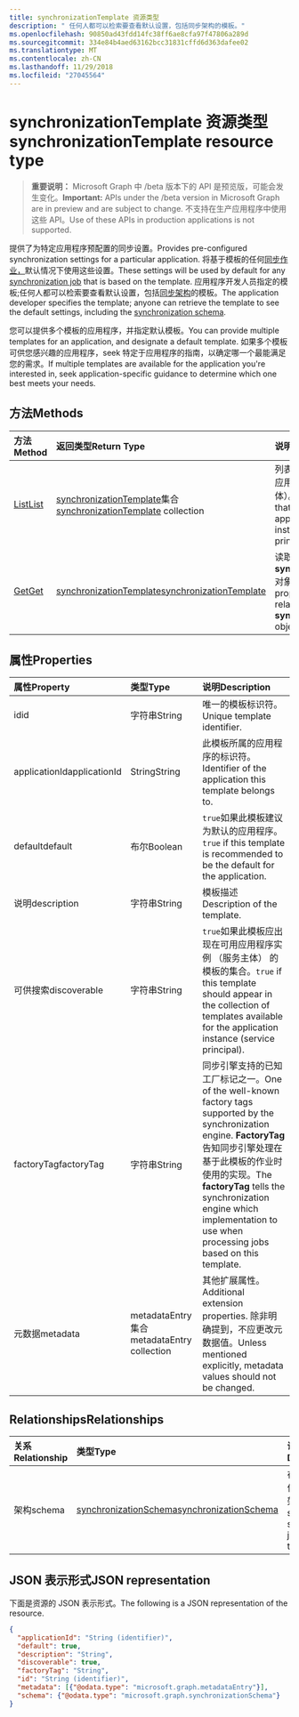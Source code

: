 ```yaml
---
title: synchronizationTemplate 资源类型
description: " 任何人都可以检索要查看默认设置，包括同步架构的模板。"
ms.openlocfilehash: 90850ad43fdd14fc38ff6ae8cfa97f47806a289d
ms.sourcegitcommit: 334e84b4aed63162bcc31831cffd6d363dafee02
ms.translationtype: MT
ms.contentlocale: zh-CN
ms.lasthandoff: 11/29/2018
ms.locfileid: "27045564"
---
```

# <a name="synchronizationtemplate-resource-type"></a><span data-ttu-id="915e4-103">synchronizationTemplate 资源类型</span><span class="sxs-lookup"><span data-stu-id="915e4-103">synchronizationTemplate resource type</span></span>

> <span data-ttu-id="915e4-104">**重要说明：** Microsoft Graph 中 /beta 版本下的 API 是预览版，可能会发生变化。</span><span class="sxs-lookup"><span data-stu-id="915e4-104">**Important:** APIs under the /beta version in Microsoft Graph are in preview and are subject to change.</span></span> <span data-ttu-id="915e4-105">不支持在生产应用程序中使用这些 API。</span><span class="sxs-lookup"><span data-stu-id="915e4-105">Use of these APIs in production applications is not supported.</span></span>

<span data-ttu-id="915e4-106">提供了为特定应用程序预配置的同步设置。</span><span class="sxs-lookup"><span data-stu-id="915e4-106">Provides pre-configured synchronization settings for a particular application.</span></span> <span data-ttu-id="915e4-107">将基于模板的任何[同步作业，](synchronization-synchronizationjob.md)默认情况下使用这些设置。</span><span class="sxs-lookup"><span data-stu-id="915e4-107">These settings will be used by default for any [synchronization job](synchronization-synchronizationjob.md) that is based on the template.</span></span> <span data-ttu-id="915e4-108">应用程序开发人员指定的模板;任何人都可以检索要查看默认设置，包括[同步架构](synchronization-synchronizationschema.md)的模板。</span><span class="sxs-lookup"><span data-stu-id="915e4-108">The application developer specifies the template; anyone can retrieve the template to see the default settings, including the [synchronization schema](synchronization-synchronizationschema.md).</span></span>

<span data-ttu-id="915e4-109">您可以提供多个模板的应用程序，并指定默认模板。</span><span class="sxs-lookup"><span data-stu-id="915e4-109">You can provide multiple templates for an application, and designate a default template.</span></span> <span data-ttu-id="915e4-110">如果多个模板可供您感兴趣的应用程序，seek 特定于应用程序的指南，以确定哪一个最能满足您的需求。</span><span class="sxs-lookup"><span data-stu-id="915e4-110">If multiple templates are available for the application you're interested in, seek application-specific guidance to determine which one best meets your needs.</span></span>

## <a name="methods"></a><span data-ttu-id="915e4-111">方法</span><span class="sxs-lookup"><span data-stu-id="915e4-111">Methods</span></span>

| <span data-ttu-id="915e4-112">方法</span><span class="sxs-lookup"><span data-stu-id="915e4-112">Method</span></span>        | <span data-ttu-id="915e4-113">返回类型</span><span class="sxs-lookup"><span data-stu-id="915e4-113">Return Type</span></span>               | <span data-ttu-id="915e4-114">说明</span><span class="sxs-lookup"><span data-stu-id="915e4-114">Description</span></span>                  |
|:--------------|:--------------------------|:-----------------------------|
|[<span data-ttu-id="915e4-115">List</span><span class="sxs-lookup"><span data-stu-id="915e4-115">List</span></span>](../api/synchronization-synchronizationtemplate-list.md)    |<span data-ttu-id="915e4-116">[synchronizationTemplate](synchronization-synchronizationtemplate.md)集合</span><span class="sxs-lookup"><span data-stu-id="915e4-116">[synchronizationTemplate](synchronization-synchronizationtemplate.md) collection</span></span>  |<span data-ttu-id="915e4-117">列表的模板可供应用程序或应用程序实例 （服务主体）。</span><span class="sxs-lookup"><span data-stu-id="915e4-117">List the templates that are available for an application or application instance (service principal).</span></span>|
|[<span data-ttu-id="915e4-118">Get</span><span class="sxs-lookup"><span data-stu-id="915e4-118">Get</span></span>](../api/synchronization-synchronizationtemplate-get.md)      |[<span data-ttu-id="915e4-119">synchronizationTemplate</span><span class="sxs-lookup"><span data-stu-id="915e4-119">synchronizationTemplate</span></span>](synchronization-synchronizationtemplate.md)   |<span data-ttu-id="915e4-120">读取的属性和**synchronizationTemplate**对象的关系。</span><span class="sxs-lookup"><span data-stu-id="915e4-120">Read the properties and relationships of the **synchronizationTemplate** object.</span></span>|
<!-- 
|[Create](../api/synchronization-synchronizationtemplate-post.md) |[synchronizationTemplate](synchronization-synchronizationtemplate.md)   |Create a new template for an application.|
|[Update](../api/synchronization-synchronizationtemplate-put.md)   |[synchronizationTemplate](synchronization-synchronizationtemplate.md)   |Update the template.| 
-->

## <a name="properties"></a><span data-ttu-id="915e4-121">属性</span><span class="sxs-lookup"><span data-stu-id="915e4-121">Properties</span></span>

| <span data-ttu-id="915e4-122">属性</span><span class="sxs-lookup"><span data-stu-id="915e4-122">Property</span></span>      | <span data-ttu-id="915e4-123">类型</span><span class="sxs-lookup"><span data-stu-id="915e4-123">Type</span></span>                      | <span data-ttu-id="915e4-124">说明</span><span class="sxs-lookup"><span data-stu-id="915e4-124">Description</span></span>                  |
|:--------------|:--------------------------|:-----------------------------|
|<span data-ttu-id="915e4-125">id</span><span class="sxs-lookup"><span data-stu-id="915e4-125">id</span></span>             |<span data-ttu-id="915e4-126">字符串</span><span class="sxs-lookup"><span data-stu-id="915e4-126">String</span></span>                     |<span data-ttu-id="915e4-127">唯一的模板标识符。</span><span class="sxs-lookup"><span data-stu-id="915e4-127">Unique template identifier.</span></span>|
|<span data-ttu-id="915e4-128">applicationId</span><span class="sxs-lookup"><span data-stu-id="915e4-128">applicationId</span></span>  |<span data-ttu-id="915e4-129">String</span><span class="sxs-lookup"><span data-stu-id="915e4-129">String</span></span>                     |<span data-ttu-id="915e4-130">此模板所属的应用程序的标识符。</span><span class="sxs-lookup"><span data-stu-id="915e4-130">Identifier of the application this template belongs to.</span></span>|
|<span data-ttu-id="915e4-131">default</span><span class="sxs-lookup"><span data-stu-id="915e4-131">default</span></span>        |<span data-ttu-id="915e4-132">布尔</span><span class="sxs-lookup"><span data-stu-id="915e4-132">Boolean</span></span>                    |<span data-ttu-id="915e4-133">`true`如果此模板建议为默认的应用程序。</span><span class="sxs-lookup"><span data-stu-id="915e4-133">`true` if this template is recommended to be the default for the application.</span></span>|
|<span data-ttu-id="915e4-134">说明</span><span class="sxs-lookup"><span data-stu-id="915e4-134">description</span></span>    |<span data-ttu-id="915e4-135">字符串</span><span class="sxs-lookup"><span data-stu-id="915e4-135">String</span></span>                     |<span data-ttu-id="915e4-136">模板描述</span><span class="sxs-lookup"><span data-stu-id="915e4-136">Description of the template.</span></span>|
|<span data-ttu-id="915e4-137">可供搜索</span><span class="sxs-lookup"><span data-stu-id="915e4-137">discoverable</span></span>   |<span data-ttu-id="915e4-138">字符串</span><span class="sxs-lookup"><span data-stu-id="915e4-138">String</span></span>                     |<span data-ttu-id="915e4-139">`true`如果此模板应出现在可用应用程序实例 （服务主体） 的模板的集合。</span><span class="sxs-lookup"><span data-stu-id="915e4-139">`true` if this template should appear in the collection of templates available for the application instance (service principal).</span></span>|
|<span data-ttu-id="915e4-140">factoryTag</span><span class="sxs-lookup"><span data-stu-id="915e4-140">factoryTag</span></span>     |<span data-ttu-id="915e4-141">字符串</span><span class="sxs-lookup"><span data-stu-id="915e4-141">String</span></span>                     |<span data-ttu-id="915e4-142">同步引擎支持的已知工厂标记之一。</span><span class="sxs-lookup"><span data-stu-id="915e4-142">One of the well-known factory tags supported by the synchronization engine.</span></span> <span data-ttu-id="915e4-143">**FactoryTag**告知同步引擎处理在基于此模板的作业时使用的实现。</span><span class="sxs-lookup"><span data-stu-id="915e4-143">The **factoryTag** tells the synchronization engine which implementation to use when processing jobs based on this template.</span></span>|
|<span data-ttu-id="915e4-144">元数据</span><span class="sxs-lookup"><span data-stu-id="915e4-144">metadata</span></span>       |<span data-ttu-id="915e4-145">metadataEntry 集合</span><span class="sxs-lookup"><span data-stu-id="915e4-145">metadataEntry collection</span></span>   |<span data-ttu-id="915e4-146">其他扩展属性。</span><span class="sxs-lookup"><span data-stu-id="915e4-146">Additional extension properties.</span></span> <span data-ttu-id="915e4-147">除非明确提到，不应更改元数据值。</span><span class="sxs-lookup"><span data-stu-id="915e4-147">Unless mentioned explicitly, metadata values should not be changed.</span></span>|

## <a name="relationships"></a><span data-ttu-id="915e4-148">Relationships</span><span class="sxs-lookup"><span data-stu-id="915e4-148">Relationships</span></span>
| <span data-ttu-id="915e4-149">关系</span><span class="sxs-lookup"><span data-stu-id="915e4-149">Relationship</span></span>      | <span data-ttu-id="915e4-150">类型</span><span class="sxs-lookup"><span data-stu-id="915e4-150">Type</span></span>      |<span data-ttu-id="915e4-151">说明</span><span class="sxs-lookup"><span data-stu-id="915e4-151">Description</span></span>|
|:------------------|:----------|:----------|
|<span data-ttu-id="915e4-152">架构</span><span class="sxs-lookup"><span data-stu-id="915e4-152">schema</span></span>             |[<span data-ttu-id="915e4-153">synchronizationSchema</span><span class="sxs-lookup"><span data-stu-id="915e4-153">synchronizationSchema</span></span>](synchronization-synchronizationschema.md)     |<span data-ttu-id="915e4-154">在基于此模板的作业的默认同步架构。</span><span class="sxs-lookup"><span data-stu-id="915e4-154">Default synchronization schema for the jobs based on this template.</span></span>|

## <a name="json-representation"></a><span data-ttu-id="915e4-155">JSON 表示形式</span><span class="sxs-lookup"><span data-stu-id="915e4-155">JSON representation</span></span>

<span data-ttu-id="915e4-156">下面是资源的 JSON 表示形式。</span><span class="sxs-lookup"><span data-stu-id="915e4-156">The following is a JSON representation of the resource.</span></span>

<!-- {
  "blockType": "resource",
  "optionalProperties": [

  ],
  "@odata.type": "microsoft.graph.synchronizationTemplate"
}-->

```json
{
  "applicationId": "String (identifier)",
  "default": true,
  "description": "String",
  "discoverable": true,
  "factoryTag": "String",
  "id": "String (identifier)",
  "metadata": [{"@odata.type": "microsoft.graph.metadataEntry"}],
  "schema": {"@odata.type": "microsoft.graph.synchronizationSchema"}
}

```

<!-- uuid: 8fcb5dbc-d5aa-4681-8e31-b001d5168d79
2015-10-25 14:57:30 UTC -->
<!-- {
  "type": "#page.annotation",
  "description": "synchronizationTemplate resource",
  "keywords": "",
  "section": "documentation",
  "tocPath": ""
}-->